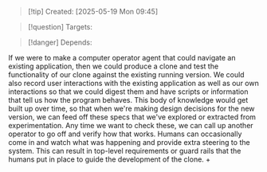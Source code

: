 
>[!tip] Created: [2025-05-19 Mon 09:45]

>[!question] Targets: 

>[!danger] Depends: 

If we were to make a computer operator agent that could navigate an existing application, then we could produce a clone and test the functionality of our clone against the existing running version. We could also record user interactions with the existing application as well as our own interactions so that we could digest them and have scripts or information that tell us how the program behaves. This body of knowledge would get built up over time, so that when we're making design decisions for the new version, we can feed off these specs that we've explored or extracted from experimentation. Any time we want to check these, we can call up another operator to go off and verify how that works. Humans can occasionally come in and watch what was happening and provide extra steering to the system. This can result in top-level requirements or guard rails that the humans put in place to guide the development of the clone. +